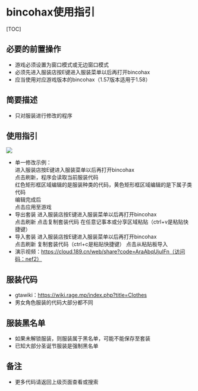 



# bincohax使用指引


[TOC]
##  必要的前置操作
- 游戏必须设置为窗口模式或无边窗口模式
- 必须先进入服装店按E键进入服装菜单以后再打开bincohax
- 应当使用对应游戏版本的bincohax（1.57版本适用于1.58）

##  简要描述

- 只对服装进行修改的程序





## 使用指引
![](assets/1-g/555-1.png=300-)
- 单一修改示例：<BR>
进入服装店按E键进入服装菜单以后再打开bincohax<BR>
点击刷新，程序会读取当前服装代码<BR>
红色矩形框区域编辑的是服装种类的代码，黄色矩形框区域编辑的是下属子类代码<BR>
编辑完成后<BR>
点击应用至游戏<BR>
- 导出套装
进入服装店按E键进入服装菜单以后再打开bincohax<BR>
点击刷新
点击复制套装代码
在任意记事本或分享区域粘贴（ctrl+v是粘贴快捷键）
- 导入套装
进入服装店按E键进入服装菜单以后再打开bincohax<BR>
点击刷新
复制套装代码（ctrl+c是粘贴快捷键）
点击从粘贴板导入
- 演示视频：https://cloud.189.cn/web/share?code=AraAbqUjuIFn（访问码：nef2）


## 服装代码
- gtawiki：https://wiki.rage.mp/index.php?title=Clothes<BR>
- 男女角色服装的代码大部分都不同



## 服装黑名单
- 如果未解锁服装，则服装属于黑名单，可能不能保存至套装
- 已知大部分圣诞节服装是强制黑名单



## 备注

- 更多代码请返回上级页面查看或搜索
